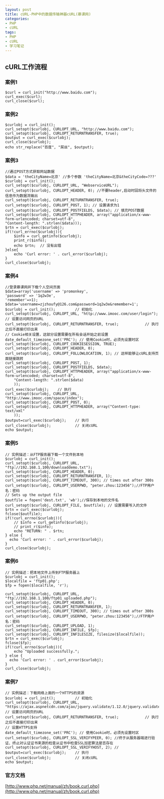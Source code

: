 ```yaml
---
layout: post
title: cURL-PHP中的数据传输神器cURL(慕课网)
categories:
- PHP
- cURL
tags:
- PHP
- cURL
- 学习笔记
---
```


## cURL工作流程

### 案例1

    $curl = curl_init("http://www.baidu.com");
    curl_exec($curl);
    curl_close($curl);

### 案例2

    $curlobj = curl_init();
    curl_setopt($curlobj, CURLOPT_URL, "http://www.baidu.com");
    curl_setopt($curlobj, CURLOPT_RETURNTRANSFER, true);
    $output = curl_exec($curlobj);
    curl_close($curlobj);
    echo str_replace("百度", "屌丝", $output);

### 案例3

    //通过POST方式获取网站数据
    $data = 'theCityName=北京' //多个参数 'theCityName=北京&theCityCode=???'
    $curlobj = curl_init();
    curl_setopt($curlobj, CURLOPT_URL, "WebserviceURL");
    curl_setopt($curlobj, CURLOPT_HEADER, 0); //不要header,启动时回将头文件的信息作为数据流输出
    curl_setopt($curlobj, CURLOPT_RETURNTRANSFER, true);
    curl_setopt($curlobj, CURLOPT_POST, 1); // 设置请求为1
    curl_setopt($curlobj, CURLOPT_POSTFIELDS, $data); // 填充POST数据
    curl_setopt($curlobj, CURLOPT_HTTPHEADER, array("application/x-www-form-urlencoded; charset=utf-8",
    "Content-length: ".strlen($data)));
    $rtn = curl_exec($curlobj);
    if(!curl_errno($curlobj)){
        $info = curl_getinfo($curlobj);
        print_r($info);
        echo $rtn;  // 没有出错
    }else{
        echo 'Curl error: ' . curl_error($curlobj);
    }
    curl_close($curlobj);

### 案例4

    //登录慕课网并下载个人空间页面
    $data=array('username' => 'promonkey', 
    'password' => '1q2w3e',
    'remember'=>1);
    $data='username=zjzhoufy@126.com&password=1q2w3e&remember=1';
    $curlobj = curl_init();         // 初始化
    curl_setopt($curlobj, CURLOPT_URL, "http://www.imooc.com/user/login");      // 设置访问网页的URL
    curl_setopt($curlobj, CURLOPT_RETURNTRANSFER, true);            // 执行之后不直接打印出来
    // Cookie相关设置，这部分设置需要在所有会话开始之前设置
    date_default_timezone_set('PRC'); // 使用Cookie时，必须先设置时区
    curl_setopt($curlobj, CURLOPT_COOKIESESSION, TRUE);
    curl_setopt($curlobj, CURLOPT_HEADER, 0);
    curl_setopt($curlobj, CURLOPT_FOLLOWLOCATION, 1); // 这样能够让cURL支持页面链接跳转
    curl_setopt($curlobj, CURLOPT_POST, 1);
    curl_setopt($curlobj, CURLOPT_POSTFIELDS, $data);
    curl_setopt($curlobj, CURLOPT_HTTPHEADER, array("application/x-www-form-urlencoded; charset=utf-8",
        "Content-length: ".strlen($data)
        ));
    curl_exec($curlobj);    // 执行
    curl_setopt($curlobj, CURLOPT_URL, "http://www.imooc.com/space/index");
    curl_setopt($curlobj, CURLOPT_POST, 0);
    curl_setopt($curlobj, CURLOPT_HTTPHEADER, array("Content-type: text/xml"
        ));
    $output=curl_exec($curlobj);    // 执行
    curl_close($curlobj);           // 关闭cURL
    echo $output;

### 案例5

    // 实例描述：从FTP服务器下载一个文件到本地
    $curlobj = curl_init();
    curl_setopt($curlobj, CURLOPT_URL, "ftp://192.168.1.100/downloaddemo.txt");
    curl_setopt($curlobj, CURLOPT_HEADER, 0);
    curl_setopt($curlobj, CURLOPT_RETURNTRANSFER, 1);
    curl_setopt($curlobj, CURLOPT_TIMEOUT, 300); // times out after 300s
    curl_setopt($curlobj, CURLOPT_USERPWD, "peter.zhou:123456");//FTP用户名：密码
    // Sets up the output file
    $outfile = fopen('dest.txt', 'wb');//保存到本地的文件名
    curl_setopt($curlobj, CURLOPT_FILE, $outfile); // 设置需要写入的文件
    $rtn = curl_exec($curlobj);
    fclose($outfile);
    if(!curl_errno($curlobj)){
        // $info = curl_getinfo($curlobj);
        // print_r($info);
        echo "RETURN: " . $rtn;
    } else {
      echo 'Curl error: ' . curl_error($curlobj);
    }
    curl_close($curlobj);

### 案例6

    // 实例描述：把本地文件上传到FTP服务器上
    $curlobj = curl_init();
    $localfile = 'ftp01.php';
    $fp = fopen($localfile, 'r');

    curl_setopt($curlobj, CURLOPT_URL, "ftp://192.168.1.100/ftp01_uploaded.php");
    curl_setopt($curlobj, CURLOPT_HEADER, 0);
    curl_setopt($curlobj, CURLOPT_RETURNTRANSFER, 1);
    curl_setopt($curlobj, CURLOPT_TIMEOUT, 300); // times out after 300s
    curl_setopt($curlobj, CURLOPT_USERPWD, "peter.zhou:123456");//FTP用户名：密码
    curl_setopt($curlobj, CURLOPT_UPLOAD, 1);
    curl_setopt($curlobj, CURLOPT_INFILE, $fp);
    curl_setopt($curlobj, CURLOPT_INFILESIZE, filesize($localfile));
    $rtn = curl_exec($curlobj);
    fclose($fp);
    if(!curl_errno($curlobj)){
        echo "Uploaded successfully.";
    } else {
      echo 'Curl error: ' . curl_error($curlobj);
    }
    curl_close($curlobj);

### 案例7

    // 实例描述：下载网络上面的一个HTTPS的资源
    $curlobj = curl_init();         // 初始化
    curl_setopt($curlobj, CURLOPT_URL, "https://ajax.aspnetcdn.com/ajax/jquery.validate/1.12.0/jquery.validate.js");        // 设置访问网页的URL
    curl_setopt($curlobj, CURLOPT_RETURNTRANSFER, true);            // 执行之后不直接打印出来
    // 设置HTTPS支持
    date_default_timezone_set('PRC'); // 使用Cookie时，必须先设置时区
    curl_setopt($curlobj, CURLOPT_SSL_VERIFYPEER, 0); //终于从服务器端进行验证、终止对认证证书来源的检查从证书中检查SSL加密算法是否存在
    curl_setopt($curlobj, CURLOPT_SSL_VERIFYHOST, 2); //
    $output=curl_exec($curlobj);    // 执行
    curl_close($curlobj);           // 关闭cURL
    echo $output;

### 官方文档

[http://www.php.net/manual/zh/book.curl.php](http://www.php.net/manual/zh/book.curl.php)